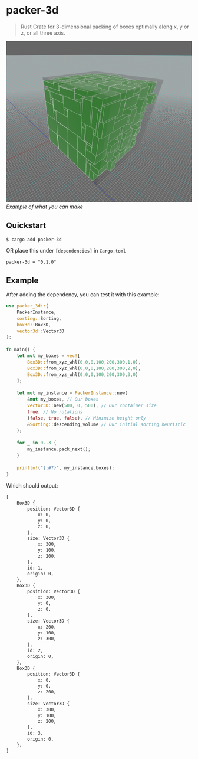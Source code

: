 # packer-3d
> Rust Crate for 3-dimensional packing of boxes optimally along x, y or z, or all three axis.

![Example of what you can expect](./images/example.png)
*Example of what you can make*

## Quickstart
```
$ cargo add packer-3d
```
OR place this under `[dependencies]` in `Cargo.toml`
```
packer-3d = "0.1.0"
```

## Example
After adding the dependency, you can test it with this example:
```rust
use packer_3d::{
    PackerInstance,
    sorting::Sorting,
    box3d::Box3D,
    vector3d::Vector3D
};

fn main() {
    let mut my_boxes = vec![
        Box3D::from_xyz_whl(0,0,0,100,200,300,1,0),
        Box3D::from_xyz_whl(0,0,0,100,200,300,2,0),
        Box3D::from_xyz_whl(0,0,0,100,200,300,3,0)
    ];
    
    let mut my_instance = PackerInstance::new(
        &mut my_boxes, // Our boxes
        Vector3D::new(500, 0, 500), // Our container size
        true, // No rotations
        (false, true, false), // Minimize height only
        &Sorting::descending_volume // Our initial sorting heuristic
    );
    
    for _ in 0..3 {
        my_instance.pack_next();
    }

    println!("{:#?}", my_instance.boxes);
}
```
Which should output:
```
[
    Box3D {
        position: Vector3D {
            x: 0,
            y: 0,
            z: 0,
        },
        size: Vector3D {
            x: 300,
            y: 100,
            z: 200,
        },
        id: 1,
        origin: 0,
    },
    Box3D {
        position: Vector3D {
            x: 300,
            y: 0,
            z: 0,
        },
        size: Vector3D {
            x: 200,
            y: 100,
            z: 300,
        },
        id: 2,
        origin: 0,
    },
    Box3D {
        position: Vector3D {
            x: 0,
            y: 0,
            z: 200,
        },
        size: Vector3D {
            x: 300,
            y: 100,
            z: 200,
        },
        id: 3,
        origin: 0,
    },
]
```